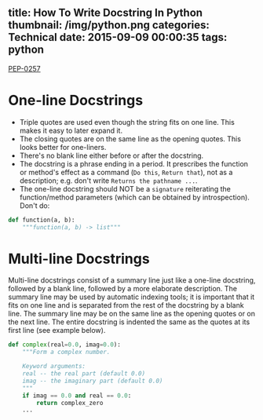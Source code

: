 title: How To Write Docstring In Python
thumbnail: /img/python.png
categories: Technical
date: 2015-09-09 00:00:35
tags: python
---

<i class="fa fa-external-link"></i> [PEP-0257](https://www.python.org/dev/peps/pep-0257/)

<!-- more -->

# One-line Docstrings

- Triple quotes are used even though the string fits on one line. This makes it easy to later expand it.
- The closing quotes are on the same line as the opening quotes. This looks better for one-liners.
- There's no blank line either before or after the docstring.
- The docstring is a phrase ending in a period. It prescribes the function or method's effect as a command (`Do this`, `Return that`), not as a description; e.g. don't write `Returns the pathname ...`.
- The one-line docstring should NOT be a `signature` reiterating the function/method parameters (which can be obtained by introspection). Don't do:

```python
def function(a, b):
    """function(a, b) -> list"""
```

# Multi-line Docstrings

Multi-line docstrings consist of a summary line just like a one-line docstring, followed by a blank line, followed by a more elaborate description. The summary line may be used by automatic indexing tools; it is important that it fits on one line and is separated from the rest of the docstring by a blank line. The summary line may be on the same line as the opening quotes or on the next line. The entire docstring is indented the same as the quotes at its first line (see example below).

```python
def complex(real=0.0, imag=0.0):
    """Form a complex number.

    Keyword arguments:
    real -- the real part (default 0.0)
    imag -- the imaginary part (default 0.0)
    """
    if imag == 0.0 and real == 0.0:
        return complex_zero
    ...
```
